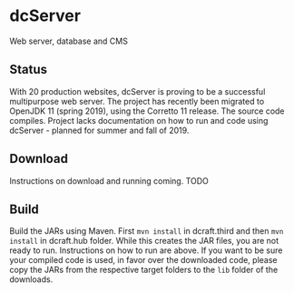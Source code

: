 # dcServer
Web server, database and CMS

## Status

With 20 production websites, dcServer is proving to be a successful multipurpose web server. The project has recently been migrated to OpenJDK 11 (spring 2019), using the Corretto 11 release. The source code compiles. Project lacks documentation on how to run and code using dcServer - planned for summer and fall of 2019.

## Download 

Instructions on download and running coming. TODO

## Build

Build the JARs using Maven. First `mvn install` in dcraft.third and then `mvn install` in dcraft.hub folder. While this creates the JAR files, you are not ready to run. Instructions on how to run are above. If you want to be sure your compiled code is used, in favor over the downloaded code, please copy the JARs from the respective target folders to the `lib` folder of the downloads.
